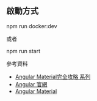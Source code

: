 啟動方式
- 
npm run docker:dev 

或者

npm run start


參考資料
- [Angular Material完全攻略 系列](https://ithelp.ithome.com.tw/users/20020617/ironman/1263)
- [Angular 官網](https://angular.io)
- [Angular Material](https://material.angular.io)
 
